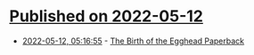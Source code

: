 # [Published on 2022-05-12](index.md)

* [2022-05-12, 05:16:55](https://news.ycombinator.com/item?id=31349552) - [The Birth of the Egghead Paperback](https://theamericanscholar.org/the-birth-of-the-egghead-paperback/)
